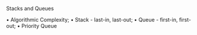 Stacks and Queues

• Algorithmic Complexity;
• Stack - last-in, last-out;
• Queue - first-in, first-out;
• Priority Queue
